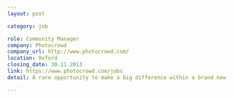 ```yaml
---
layout: post

category: job

role: Community Manager
company: Photocrowd
company_url: http://www.photocrowd.com/
location: Oxford
closing_date: 30.11.2013
link: https://www.photocrowd.com/jobs
detail: A rare opportunity to make a big difference within a brand new startup. We're a new kind of website for photographers and we need someone with a lot of energy to grow, engage and care for our fledgling community. You'll need to love social media, writing, and people.

---
```

